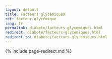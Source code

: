 ```yaml
---
layout: default
title: Facteurs glycémiques
ref: facteur-glycémique
lang: fr
permalink: diabete/facteurs-glycemiques.html
redirect: diabete/facteurs-glycemiques.html
redirect_to: diabete/facteurs-glycemiques.html
---
```

{% include page-redirect.md %}